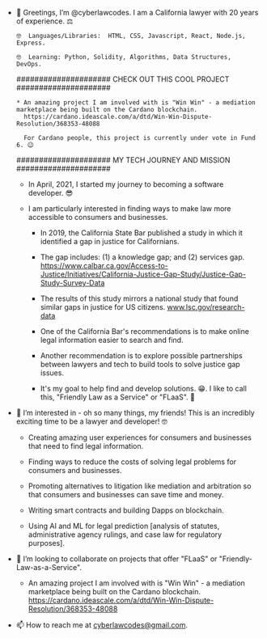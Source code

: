- 👋 Greetings, I’m @cyberlawcodes.  I am a California lawyer with 20 years of experience. ⚖️   

      🤓  Languages/Libraries:  HTML, CSS, Javascript, React, Node.js, Express.  
      
      🤓  Learning: Python, Solidity, Algorithms, Data Structures, DevOps.  
      
   ##################### CHECK OUT THIS COOL PROJECT  #####################
   
      * An amazing project I am involved with is "Win Win" - a mediation marketplace being built on the Cardano blockchain.  
        https://cardano.ideascale.com/a/dtd/Win-Win-Dispute-Resolution/368353-48088 
        
        For Cardano people, this project is currently under vote in Fund 6. 😉 
        
    ##################### MY TECH JOURNEY AND MISSION  #####################
      
    * In April, 2021, I started my journey to becoming a software developer. 😎    
    
    * I am particularly interested in finding ways to make law more accessible to consumers and businesses.  
    
        * In 2019, the California State Bar published a study in which it identified a gap in justice for Californians. 
    
        * The gap includes: (1) a knowledge gap; and (2) services gap. 
          https://www.calbar.ca.gov/Access-to-Justice/Initiatives/California-Justice-Gap-Study/Justice-Gap-Study-Survey-Data 
      
        * The results of this study mirrors a national study that found similar gaps in justice for US citizens. 
          www.lsc.gov/research-data
    
        * One of the California Bar's recommendations is to make online legal information easier to search and find. 
        * Another recommendation is to explore possible partnerships between lawyers and tech to build tools to solve justice gap issues.  
    
        * It's my goal to help find and develop solutions. 😁. I like to call this, "Friendly Law as a Service" or "FLaaS". 🌈
    
- 👀 I’m interested in - oh so many things, my friends! This is an incredibly exciting time to be a lawyer and developer! 🤓

    * Creating amazing user experiences for consumers and businesses that need to find legal information. 
    
    * Finding ways to reduce the costs of solving legal problems for consumers and businesses.
    
    * Promoting alternatives to litigation like mediation and arbitration so that consumers and businesses can save time and money. 
    
    * Writing smart contracts and building Dapps on blockchain.  
    
    * Using AI and ML for legal prediction [analysis of statutes, administrative agency rulings, and case law for regulatory purposes].

- 💞️ I’m looking to collaborate on projects that offer "FLaaS" or "Friendly-Law-as-a-Service". 

    * An amazing project I am involved with is "Win Win" - a mediation marketplace being built on the Cardano blockchain.  
      https://cardano.ideascale.com/a/dtd/Win-Win-Dispute-Resolution/368353-48088 

- 📫 How to reach me at cyberlawcodes@gmail.com.  

<!---
cyberlawcodes/cyberlawcodes is a ✨ special ✨ repository because its `README.md` (this file) appears on your GitHub profile.
You can click the Preview link to take a look at your changes.
--->
